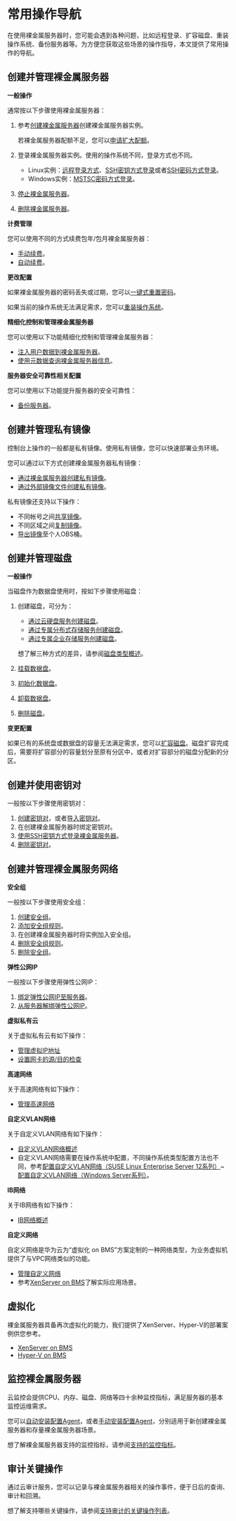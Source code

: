 # 常用操作导航<a name="ZH-CN_TOPIC_0140762828"></a>

在使用裸金属服务器时，您可能会遇到各种问题，比如远程登录、扩容磁盘、重装操作系统、备份服务器等。为方便您获取这些场景的操作指导，本文提供了常用操作的导航。

## 创建并管理裸金属服务器<a name="section139573424715"></a>

**一般操作**

通常按以下步骤使用裸金属服务器：

1.  参考[创建裸金属服务器](创建裸金属服务器.md)创建裸金属服务器实例。

    若裸金属服务器配额不足，您可以[申请扩大配额](调整资源配额.md)。

2.  登录裸金属服务器实例。使用的操作系统不同，登录方式也不同。
    -   Linux实例：[远程登录方式](远程登录方式.md)、[SSH密钥方式登录](SSH密钥方式登录.md)或者[SSH密码方式登录](SSH密码方式登录.md)。
    -   Windows实例：[MSTSC密码方式登录](MSTSC密码方式登录.md)。

3.  [停止裸金属服务器](启-停服务器.md)。
4.  [删除裸金属服务器](删除服务器.md)。

**计费管理**

您可以使用不同的方式续费包年/包月裸金属服务器：

-   [手动续费](https://support.huaweicloud.com/usermanual-billing/zh-cn_topic_0133547095.html)。
-   [自动续费](https://support.huaweicloud.com/usermanual-billing/renewals_topic_2000001.html)。

**更改配置**

如果裸金属服务器的密码丢失或过期，您可以[一键式重置密码](一键式重置密码.md)。

如果当前的操作系统无法满足需求，您可以[重装操作系统](重装操作系统.md)。

**精细化控制和管理裸金属服务器**

您可以使用以下功能精细化控制和管理裸金属服务器：

-   [注入用户数据到裸金属服务器](用户数据注入.md)。
-   [使用元数据查询裸金属服务器信息](元数据.md)。

**服务器安全可靠性相关配置**

您可以使用以下功能提升服务器的安全可靠性：

-   [备份服务器](备份服务器.md)。

## 创建并管理私有镜像<a name="section94851331145519"></a>

控制台上操作的一般都是私有镜像。使用私有镜像，您可以快速部署业务环境。

您可以通过以下方式创建裸金属服务器私有镜像：

-   [通过裸金属服务器创建私有镜像](通过裸金属服务器创建私有镜像.md)。
-   [通过外部镜像文件创建私有镜像](通过外部镜像文件创建私有镜像.md)。

私有镜像还支持以下操作：

-   不同帐号之间[共享镜像](https://support.huaweicloud.com/usermanual-ims/zh-cn_topic_0032042417.html)。
-   不同区域之间[复制镜像](https://support.huaweicloud.com/usermanual-ims/zh-cn_topic_0117786242.html)。
-   [导出镜像](https://support.huaweicloud.com/usermanual-ims/zh-cn_topic_0034011241.html)至个人OBS桶。

## 创建并管理磁盘<a name="section192463513516"></a>

**一般操作**

当磁盘作为数据盘使用时，按如下步骤使用磁盘：

1.  创建磁盘，可分为：

    -   [通过云硬盘服务创建磁盘](https://support.huaweicloud.com/qs-evs/zh-cn_topic_0021738346.html)。
    -   [通过专属分布式存储服务创建磁盘](https://support.huaweicloud.com/qs-dss/zh-cn_topic_0081592003.html)。
    -   [通过专属企业存储服务创建磁盘](https://support.huaweicloud.com/usermanual-dess/zh-cn_topic_0100586181.html)。

    想了解三种方式的差异，请参阅[磁盘类型概述](磁盘类型概述.md)。

2.  [挂载数据盘](挂载数据盘.md)。
3.  [初始化数据盘](初始化数据盘场景及磁盘分区形式介绍.md)。
4.  [卸载数据盘](卸载数据盘.md)。
5.  [删除磁盘](https://support.huaweicloud.com/usermanual-evs/evs_01_0005.html)。

**变更配置**

如果已有的系统盘或数据盘的容量无法满足需求，您可以[扩容磁盘](https://support.huaweicloud.com/usermanual-evs/evs_01_0006.html)。磁盘扩容完成后，需要将扩容部分的容量划分至原有分区中，或者对扩容部分的磁盘分配新的分区。

## 创建并使用密钥对<a name="section25370536193"></a>

一般按以下步骤使用密钥对：

1.  [创建密钥对](使用SSH密钥对.md#section177941342144514)，或者[导入密钥对](使用SSH密钥对.md#section139515511165)。
2.  在创建裸金属服务器时绑定密钥对。
3.  [使用SSH密钥方式登录裸金属服务器](SSH密钥方式登录.md)。
4.  [删除密钥对](使用SSH密钥对.md#section1384764752914)。

## 创建并管理裸金属服务网络<a name="section1652259193"></a>

**安全组**

一般按以下步骤使用安全组：

1.  [创建安全组](https://support.huaweicloud.com/usermanual-vpc/zh-cn_topic_0013748715.html)。
2.  [添加安全组规则](添加安全组规则.md)。
3.  在创建裸金属服务器时将实例加入安全组。
4.  [删除安全组规则](https://support.huaweicloud.com/usermanual-vpc/zh-cn_topic_0030969471.html)。
5.  [删除安全组](https://support.huaweicloud.com/usermanual-vpc/zh-cn_topic_0030969477.html)。

**弹性公网IP**

一般按以下步骤使用弹性公网IP：

1.  [绑定弹性公网IP至服务器](绑定弹性公网IP至服务器.md)。
2.  [从服务器解绑弹性公网IP](从服务器解绑弹性公网IP.md)。

**虚拟私有云**

关于虚拟私有云有如下操作：

-   [管理虚拟IP地址](管理虚拟IP地址.md)
-   [设置网卡的源/目的检查](设置网卡的源-目的检查.md)

**高速网络**

关于高速网络有如下操作：

-   [管理高速网络](管理增强高速网络.md)

**自定义VLAN网络**

关于自定义VLAN网络有如下操作：

-   [自定义VLAN网络概述](自定义VLAN网络概述.md)
-   自定义VLAN网络需要在操作系统中配置，不同操作系统类型配置方法也不同，参考[配置自定义VLAN网络（SUSE Linux Enterprise Server 12系列）](配置自定义VLAN网络（SUSE-Linux-Enterprise-Server-12系列）.md)\~[配置自定义VLAN网络（Windows Server系列）](配置自定义VLAN网络（Windows-Server系列）.md)。

**IB网络**

关于IB网络有如下操作：

-   [IB网络概述](IB网络概述.md)

**自定义网络**

自定义网络是华为云为“虚拟化 on BMS”方案定制的一种网络类型，为业务虚拟机提供了与VPC网络类似的功能。

-   [管理自定义网络](自定义网络简介.md)
-   参考[XenServer on BMS](https://support.huaweicloud.com/bestpractice-bms/zh-cn_topic_0130081152.html)了解实际应用场景。

## 虚拟化<a name="section4622154054213"></a>

裸金属服务器具备再次虚拟化的能力，我们提供了XenServer、Hyper-V的部署案例供您参考。

-   [XenServer on BMS](https://support.huaweicloud.com/bestpractice-bms/zh-cn_topic_0130081152.html)
-   [Hyper-V on BMS](https://support.huaweicloud.com/bestpractice-bms/zh-cn_topic_0159211566.html)

## 监控裸金属服务器<a name="section447714618489"></a>

云监控会提供CPU、内存、磁盘、网络等四十余种监控指标，满足服务器的基本监控运维需求。

您可以[自动安装配置Agent](自动安装配置Agent（新创建裸金属服务器）.md)，或者[手动安装配置Agent](安装Agent.md)，分别适用于新创建裸金属服务器和存量裸金属服务器场景。

想了解裸金属服务器支持的监控指标，请参阅[支持的监控指标](支持的监控指标.md)。

## 审计关键操作<a name="section98804321453"></a>

通过云审计服务，您可以记录与裸金属服务器相关的操作事件，便于日后的查询、审计和回溯。

想了解支持哪些关键操作，请参阅[支持审计的关键操作列表](支持审计的关键操作列表.md)。

